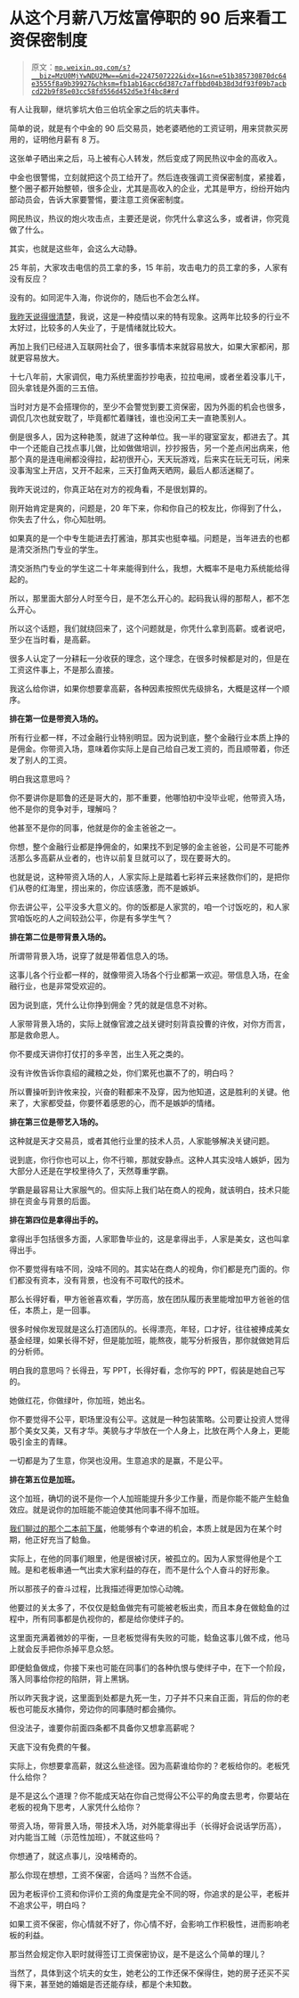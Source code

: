 # 从这个月薪八万炫富停职的 90 后来看工资保密制度

> 原文：[`mp.weixin.qq.com/s?__biz=MzU0MjYwNDU2Mw==&mid=2247507222&idx=1&sn=e51b385730870dc64e3555f8a9b39927&chksm=fb1ab16acc6d387c7affbbd04b38d3df93f09b7acbcd22b9f85e03cc58fd556d452d5e3f4bc8#rd`](http://mp.weixin.qq.com/s?__biz=MzU0MjYwNDU2Mw==&mid=2247507222&idx=1&sn=e51b385730870dc64e3555f8a9b39927&chksm=fb1ab16acc6d387c7affbbd04b38d3df93f09b7acbcd22b9f85e03cc58fd556d452d5e3f4bc8#rd)

有人让我聊，继坑爹坑大伯三伯坑全家之后的坑夫事件。 

简单的说，就是有个中金的 90 后交易员，她老婆晒他的工资证明，用来贷款买房用的，证明他月薪有 8 万。

这张单子晒出来之后，马上被有心人转发，然后变成了网民热议中金的高收入。 

中金也很警惕，立刻就把这个员工给开了。然后连夜强调工资保密制度，紧接着，整个圈子都开始整顿，很多企业，尤其是高收入的企业，尤其是甲方，纷纷开始内部动员会，告诉大家要警惕，要注意工资保密制度。

网民热议，热议的炮火攻击点，主要还是说，你凭什么拿这么多，或者讲，你究竟做了什么。 

其实，也就是这些年，会这么大动静。

25 年前，大家攻击电信的员工拿的多，15 年前，攻击电力的员工拿的多，人家有没有反应？

没有的。如同泥牛入海，你说你的，随后也不会怎么样。

[我昨天说得很清楚](http://mp.weixin.qq.com/s?__biz=MzU0MjYwNDU2Mw==&mid=2247507215&idx=1&sn=4d0b946f615ac093dd75b93056c9857d&chksm=fb1ab173cc6d386534aae844b12c8006d7e36589bb81c3162674636f8b542c58e70e284423e5&scene=21#wechat_redirect)，我说，这是一种疫情以来的特有现象。这两年比较多的行业不太好过，比较多的人失业了，于是情绪就比较大。 

再加上我们已经进入互联网社会了，很多事情本来就容易放大，如果大家都闲，那就更容易放大。

十七八年前，大家调侃，电力系统里面抄抄电表，拉拉电闸，或者坐着没事儿干，回头拿钱是外面的三五倍。 

当时对方是不会搭理你的，至少不会警觉到要工资保密，因为外面的机会也很多，调侃几次也就安耽了，毕竟都忙着赚钱，谁也没闲工夫一直艳羡别人。 

倒是很多人，因为这种艳羡，就进了这种单位。我一半的寝室室友，都进去了。其中一个还能自己找点事儿做，比如做做培训，抄抄报告，另一个差点闲出病来，他那个真的是连电闸都没得拉，起初很开心，天天玩游戏，后来实在玩无可玩，闲来没事淘宝上开店，又开不起来，三天打鱼两天晒网，最后人都活迷糊了。

我昨天说过的，你真正站在对方的视角看，不是很划算的。 

刚开始肯定是爽的，问题是，20 年下来，你和你自己的校友比，你得到了什么，你失去了什么，你心知肚明。 

如果真的是一个中专生能进去打酱油，那其实也挺幸福。问题是，当年进去的也都是清交浙热门专业的学生。

清交浙热门专业的学生这二十年来能得到什么，我想，大概率不是电力系统能给得起的。

所以，那里面大部分人时至今日，是不怎么开心的。起码我认得的那帮人，都不怎么开心。

所以这个话题，我们就绕回来了，这个问题就是，你凭什么拿到高薪。或者说吧，至少在当时看，是高薪。

很多人认定了一分耕耘一分收获的理念，这个理念，在很多时候都是对的，但是在工资这件事上，不是那么直接。

我这么给你讲，如果你想要拿高薪，各种因素按照优先级排名，大概是这样一个顺序。 

**排在第一位是带资入场的。**

所有行业都一样，不过金融行业特别明显。因为说到底，整个金融行业本质上挣的是佣金。你带资入场，意味着你实际上是自己给自己发工资的，而且顺带着，你还发了别人的工资。

明白我这意思吗？ 

你不要讲你是耶鲁的还是哥大的，那不重要，他哪怕初中没毕业呢，他带资入场，他不是你的竞争对手，理解吗？

他甚至不是你的同事，他就是你的金主爸爸之一。

你想，整个金融行业都是挣佣金的，如果找不到足够的金主爸爸，公司是不可能养活那么多高薪从业者的，也许以前复旦就可以了，现在要哥大的。

也就是说，这种带资入场的人，人家实际上是踏着七彩祥云来拯救你们的，是把你们从卷的红海里，捞出来的，你应该感激，而不是嫉妒。 

你去讲公平，公平没多大意义的。你的饭都是人家赏的，咱一个讨饭吃的，和人家赏咱饭吃的人之间较劲公平，你是有多学生气？

**排在第二位是带背景入场的。**

所谓带背景入场，说穿了就是带着信息入的场。

这事儿各个行业都一样的，就像带资入场各个行业都第一欢迎。带信息入场，在金融行业，也是非常受欢迎的。 

因为说到底，凭什么让你挣到佣金？凭的就是信息不对称。

人家带背景入场的，实际上就像官渡之战关键时刻背袁投曹的许攸，对你方而言，那是救命恩人。

你不要成天讲你打仗打的多辛苦，出生入死之类的。 

没有许攸告诉你袁绍的藏粮之处，你们累死也赢不了的，明白吗？

所以曹操听到许攸来投，兴奋的鞋都来不及穿，因为他知道，这是胜利的关键。他来了，大家都受益，你要怀着感恩的心，而不是嫉妒的情绪。

**排在第三位是带艺入场的。**

这种就是天才交易员，或者其他行业里的技术人员，人家能够解决关键问题。 

说到底，你行你也可以上，你不行嘛，那就安静点。这种人其实没啥人嫉妒，因为大部分人还是在学校里待久了，天然尊重学霸。

学霸是最容易让大家服气的。但实际上我们站在商人的视角，就该明白，技术只能排在资金与背景的后面。

**排在第四位是拿得出手的。**

拿得出手包括很多方面，人家耶鲁毕业的，这是拿得出手，人家是美女，这也叫拿得出手。

你不要觉得有啥不同，没啥不同的。其实站在商人的视角，你们都是充门面的。你们都没有资本，没有背景，也没有不可取代的技术。

那么长得好看，甲方爸爸喜欢看，学历高，放在团队履历表里能增加甲方爸爸的信任，本质上，是一回事。

很多时候你发现就是这么打造团队的。长得漂亮，年轻，口才好，往往被捧成美女基金经理，如果长得不好，但是能加班，能熬夜，能写分析报告，那你就做她背后的分析师。 

明白我的意思吗？长得丑，写 PPT，长得好看，念你写的 PPT，假装是她自己写的。

她做红花，你做绿叶，你加班，她出名。

你不要觉得不公平，职场里没有公平。这就是一种包装策略。公司要让投资人觉得那个美女又美，又有才华。美貌与才华放在一个人身上，比放在两个人身上，更能吸引金主的青睐。 

一切都是为了生意，你哭也没用。生意追求的是赢，不是公平。

**排在第五位是加班。**

这个加班，确切的说不是你一个人加班能提升多少工作量，而是你能不能产生鲶鱼效应。就是说你的加班能不能迫使其他同事不得不加班。

[我们聊过的那个二本前下属](http://mp.weixin.qq.com/s?__biz=MzU0MjYwNDU2Mw==&mid=2247507215&idx=1&sn=4d0b946f615ac093dd75b93056c9857d&chksm=fb1ab173cc6d386534aae844b12c8006d7e36589bb81c3162674636f8b542c58e70e284423e5&scene=21#wechat_redirect)，他能够有个幸进的机会，本质上就是因为在某个时期，他正好充当了鲶鱼。

实际上，在他的同事们眼里，他是很被讨厌，被孤立的。因为人家觉得他是个工贼。是和老板串通一气出卖大家利益的存在，而不是什么个人奋斗的好形象。

所以那孩子的奋斗过程，比我描述得更加惊心动魄。

他要过的关太多了，不仅仅是鲶鱼做完有可能被老板出卖，而且本身在做鲶鱼的过程中，所有同事都是仇视你的，都是给你使绊子的。

这里面充满着微妙的平衡，一旦老板觉得有失败的可能，鲶鱼这事儿做不成，他马上就会反手把你杀掉平息众怒。

即便鲶鱼做成，你接下来也可能在同事们的各种仇恨与使绊子中，在下一个阶段，落入同事给你挖的陷阱，背上黑锅。

所以昨天我才说，这里面到处都是九死一生，刀子并不只来自正面，背后的你的老板也可能反水捅你，旁边你的同事随时都会捅你。 

但没法子，谁要你前面四条都不具备你又想拿高薪呢？ 

天底下没有免费的午餐。

实际上，你想要拿高薪，就这么些途径。因为高薪谁给你的？老板给你的。老板凭什么给你？ 

是不是这么个道理？你不能成天站在你自己觉得公不公平的角度去思考，你要站在老板的视角下思考，人家凭什么给你？

带资入场，带背景入场，带技术入场，对外能拿得出手（长得好会说话学历高），对内能当工贼（示范性加班），不就这些吗？ 

你想通了，就这点事儿，没啥稀奇的。

那么你现在想想，工资不保密，合适吗？当然不合适。

因为老板评价工资和你评价工资的角度是完全不同的呀，你追求的是公平，老板并不追求公平，明白吗？ 

如果工资不保密，你心情就不好了，你心情不好，会影响工作积极性，进而影响老板的利益。 

那当然会规定你入职时就得签订工资保密协议，是不是这么个简单的理儿？

当然了，具体到这个坑夫的女生，她老公的工作还保不保得住，她的房子还买不买得下来，甚至她的婚姻是否还能存续，都是个未知数。
